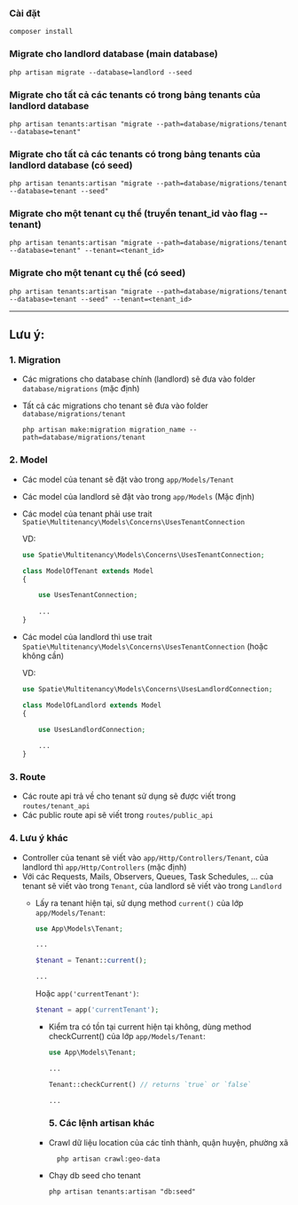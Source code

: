 ### Cài đặt
```shc
composer install
```

### Migrate cho landlord database (main database)
```shc
php artisan migrate --database=landlord --seed
```

### Migrate cho tất cả các tenants có trong bảng tenants của landlord database
```shc
php artisan tenants:artisan "migrate --path=database/migrations/tenant --database=tenant"
```

### Migrate cho tất cả các tenants có trong bảng tenants của landlord database (có seed)
```shc
php artisan tenants:artisan "migrate --path=database/migrations/tenant --database=tenant --seed"
```

### Migrate cho một tenant cụ thể (truyền tenant_id vào flag --tenant)
```shc
php artisan tenants:artisan "migrate --path=database/migrations/tenant --database=tenant" --tenant=<tenant_id>
```

### Migrate cho một tenant cụ thể (có seed)
```shc
php artisan tenants:artisan "migrate --path=database/migrations/tenant --database=tenant --seed" --tenant=<tenant_id>
```
***
## Lưu ý:
### 1. Migration
* Các migrations cho database chính (landlord) sẽ đưa vào folder `database/migrations` (mặc định)

* Tất cả các migrations cho tenant sẽ đưa vào folder `database/migrations/tenant`

    ```shc
    php artisan make:migration migration_name --path=database/migrations/tenant    
    ```

### 2. Model
* Các model của tenant sẽ đặt vào trong `app/Models/Tenant`
* Các model của landlord sẽ đặt vào trong `app/Models` (Mặc định)
* Các model của tenant phải use trait `Spatie\Multitenancy\Models\Concerns\UsesTenantConnection` 

    VD:
    ```php
    use Spatie\Multitenancy\Models\Concerns\UsesTenantConnection;
    
    class ModelOfTenant extends Model
    {
    
        use UsesTenantConnection;
        
        ...
    }
    ```
* Các model của landlord thì use trait `Spatie\Multitenancy\Models\Concerns\UsesTenantConnection` (hoặc không cần) 

  VD:
    ```php
    use Spatie\Multitenancy\Models\Concerns\UsesLandlordConnection;
    
    class ModelOfLandlord extends Model
    {
    
        use UsesLandlordConnection;
        
        ...
    }
    ```

### 3. Route
* Các route api trả về cho tenant sử dụng sẽ được viết trong `routes/tenant_api`
* Các public route api sẽ viết trong `routes/public_api`

### 4. Lưu ý khác
* Controller của tenant sẽ viết vào `app/Http/Controllers/Tenant`, của landlord thì `app/Http/Controllers` (mặc định)
* Với các Requests, Mails, Observers, Queues, Task Schedules, ... của tenant sẽ viết vào trong `Tenant`, của landlord sẽ viết vào trong `Landlord`
  * Lấy ra tenant hiện tại, sử dụng method `current()` của lớp `app/Models/Tenant`:
      ```php
    use App\Models\Tenant;
  
    ...
  
    $tenant = Tenant::current();
  
    ...
    ```
      Hoặc `app('currentTenant')`:
      ```php
      $tenant = app('currentTenant');
      ```
  
    * Kiểm tra có tồn tại current hiện tại không, dùng method checkCurrent() của lớp `app/Models/Tenant`:
        ```php
      use App\Models\Tenant;
  
      ...
  
        Tenant::checkCurrent() // returns `true` or `false`
  
      ...
      ```
      ### 5. Các lệnh artisan khác
    * Crawl dữ liệu location của các tỉnh thành, quận huyện, phường xã
        ```shc
          php artisan crawl:geo-data    
        ```
    * Chạy db seed cho tenant
      ```shc
      php artisan tenants:artisan "db:seed"
      ```
